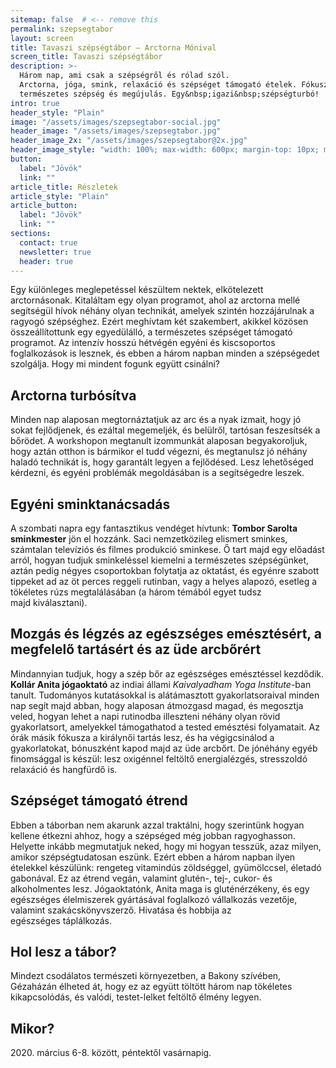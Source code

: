 ```yaml
---
sitemap: false  # <-- remove this
permalink: szepsegtabor
layout: screen
title: Tavaszi szépségtábor – Arctorna Mónival
screen_title: Tavaszi szépségtábor
description: >-
  Három nap, ami csak a szépségről és rólad szól.
  Arctorna, jóga, smink, relaxáció és szépséget támogató ételek. Fókuszban a
  természetes szépség és megújulás. Egy&nbsp;igazi&nbsp;szépségturbó!
intro: true
header_style: "Plain"
image: "/assets/images/szepsegtabor-social.jpg"
header_image: "/assets/images/szepsegtabor.jpg"
header_image_2x: "/assets/images/szepsegtabor@2x.jpg"
header_image_style: "width: 100%; max-width: 600px; margin-top: 10px; margin-bottom: 0;"
button:
  label: "Jövök"
  link: ""
article_title: Részletek
article_style: "Plain"
article_button:
  label: "Jövök"
  link: ""
sections:
  contact: true
  newsletter: true
  header: true
---
```


Egy különleges meglepetéssel készültem nektek, elkötelezett arctornásonak. Kitaláltam egy olyan programot, ahol az arctorna mellé segítségül hívok néhány olyan technikát, amelyek szintén hozzájárulnak a ragyogó szépséghez. Ezért meghívtam két szakembert, akikkel közösen összeállítottunk egy egyedülálló, a természetes szépséget támogató programot. Az intenzív hosszú hétvégén egyéni és kiscsoportos foglalkozások is lesznek, és ebben a három napban minden a szépségedet szolgálja. Hogy mi mindent fogunk együtt&nbsp;csinálni?

## Arctorna turbósítva

Minden nap alaposan megtornáztatjuk az arc és a nyak izmait, hogy jó sokat fejlődjenek, és ezáltal megemeljék, és belülről, tartósan feszesítsék a bőrödet. A workshopon megtanult izommunkát alaposan begyakoroljuk, hogy aztán otthon is bármikor el tudd végezni, és megtanulsz jó néhány haladó technikát is, hogy garantált legyen a fejlődésed. Lesz lehetőséged kérdezni, és egyéni problémák megoldásában is a&nbsp;segítségedre&nbsp;leszek.

## Egyéni sminktanácsadás

A szombati napra egy fantasztikus vendéget hívtunk: **Tombor Sarolta sminkmester** jön el hozzánk. Saci nemzetközileg elismert sminkes, számtalan televíziós és filmes produkció sminkese. Ő tart majd egy előadást arról, hogyan tudjuk sminkeléssel kiemelni a természetes szépségünket, aztán pedig négyes csoportokban folytatja az oktatást, és egyénre szabott tippeket ad az öt perces reggeli rutinban, vagy a helyes alapozó, esetleg a tökéletes rúzs megtalálásában (a három témából egyet tudsz majd&nbsp;kiválasztani).

## Mozgás és légzés az egészséges emésztésért, a megfelelő tartásért és az&nbsp;üde&nbsp;arcbőrért

Mindannyian tudjuk, hogy a szép bőr az egészséges emésztéssel kezdődik. **Kollár Anita jógaoktató** az indiai állami _Kaivalyadham Yoga Institute_-ban tanult. Tudományos kutatásokkal is alátámasztott gyakorlatsoraival minden nap segít majd abban, hogy alaposan átmozgasd magad, és megosztja veled, hogyan lehet a napi rutinodba illeszteni néhány olyan rövid gyakorlatsort, amelyekkel támogathatod a tested emésztési folyamatait. Az órák másik fókusza a királynői tartás lesz, és ha végigcsinálod a gyakorlatokat, bónuszként kapod majd az üde arcbőrt. De jónéhány egyéb finomsággal is készül: lesz oxigénnel feltöltő energialézgés, stresszoldó relaxáció és&nbsp;hangfürdő&nbsp;is.

## Szépséget támogató&nbsp;étrend

Ebben a táborban nem akarunk azzal traktálni, hogy szerintünk hogyan kellene étkezni ahhoz, hogy a szépséged még jobban ragyoghasson. Helyette inkább megmutatjuk neked, hogy mi hogyan tesszük, azaz milyen, amikor szépségtudatosan eszünk. Ezért ebben a három napban ilyen ételekkel készülünk: rengeteg vitamindús zöldséggel, gyümölccsel, életadó gabonával. Ez az étrend vegán, valamint glutén-, tej-, cukor- és alkoholmentes lesz. Jógaoktatónk, Anita maga is gluténérzékeny, és egy egészséges élelmiszerek gyártásával foglalkozó vállalkozás vezetője, valamint szakácskönyvszerző. Hivatása és hobbija az egészséges&nbsp;táplálkozás.

## Hol lesz a&nbsp;tábor?

Mindezt csodálatos természeti környezetben, a Bakony szívében, Gézaházán élheted át, hogy ez az együtt töltött három nap tökéletes kikapcsolódás, és valódi, testet-lelket feltöltő élmény&nbsp;legyen.

## Mikor?

2020\. március 6-8. között, péntektől&nbsp;vasárnapig.
